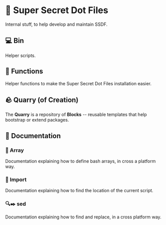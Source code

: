 # 🔭 Super Secret Dot Files

Internal stuff, to help develop and maintain SSDF.

## 💻 Bin

Helper scripts.

## 🧩 Functions

Helper functions to make the Super Secret Dot Files installation easier.

## 🪨 Quarry (of Creation)

The **Quarry** is a repository of **Blocks**
  -- reusable templates that help bootstrap or extend packages.

## 💁 Documentation

### 📇 Array

Documentation explaining how to define bash arrays, in cross a platform way.

### 📲 Import

Documentation explaining how to find the location of the current script.

### 🔍✒️  sed

Documentation explaining how to find and replace, in a cross platform way.
